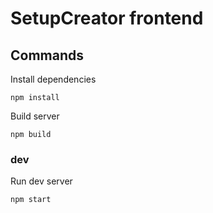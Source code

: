 # SetupCreator frontend

## Commands

Install dependencies

```
npm install
```


Build server

```
npm build
```

### dev

Run dev server

```
npm start
```

